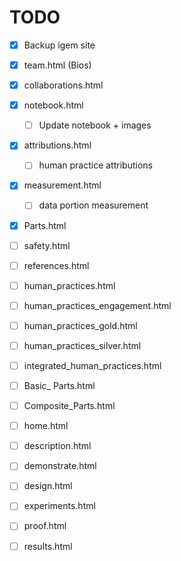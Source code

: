 # TODO

- [x] Backup igem site
- [x] team.html (Bios)
- [x] collaborations.html

- [x] notebook.html
	- [ ] Update notebook + images
- [x] attributions.html
	- [ ] human practice attributions
- [x] measurement.html
	- [ ] data portion measurement
- [x] Parts.html

- [ ] safety.html
- [ ] references.html






- [ ] human_practices.html
- [ ] human_practices_engagement.html
- [ ] human_practices_gold.html
- [ ] human_practices_silver.html
- [ ] integrated_human_practices.html


- [ ] Basic_ Parts.html
- [ ] Composite_Parts.html
- [ ] home.html
- [ ] description.html
- [ ] demonstrate.html
- [ ] design.html
- [ ] experiments.html
- [ ] proof.html
- [ ] results.html


